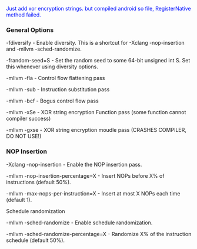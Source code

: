 <font color="#000fff"> Just add xor encryption strings. but compiled android so file, RegisterNative method failed. </font>

### General Options

-fdiversify - Enable diversity. This is a shortcut for -Xclang -nop-insertion and -mllvm -sched-randomize.

-frandom-seed=S - Set the random seed to some 64-bit unsigned int S. Set this whenever using diversity options.

-mllvm -fla - Control flow flattening pass

-mllvm -sub - Instruction substitution pass

-mllvm -bcf - Bogus control flow pass

-mllvm -xSe - XOR string encryption Function pass (some function cannot compiler success)

-mllvm -gxse - XOR string encryption moudle pass (CRASHES COMPILER, DO NOT USE!)

### NOP Insertion

-Xclang -nop-insertion - Enable the NOP insertion pass.

-mllvm -nop-insertion-percentage=X - Insert NOPs before X% of instructions (default 50%).

-mllvm -max-nops-per-instruction=X - Insert at most X NOPs each time (default 1).

Schedule randomization

-mllvm -sched-randomize - Enable schedule randomization.

-mllvm -sched-randomize-percentage=X - Randomize X% of the instruction schedule (default 50%).
